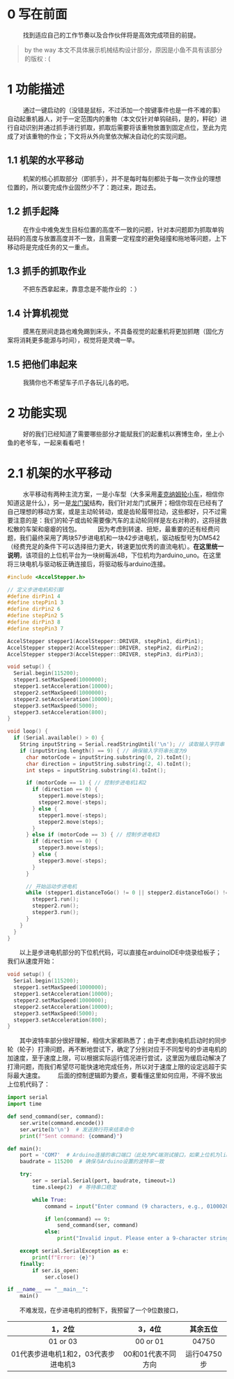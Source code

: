 # 0 写在前面
&nbsp;
&ensp;&ensp;&ensp;&ensp;找到适应自己的工作节奏以及合作伙伴将是高效完成项目的前提。
> by the way 本文不具体展示机械结构设计部分，原因是小鱼不具有该部分的版权 :  (
# 1 功能描述
&nbsp;
&ensp;&ensp;&ensp;&ensp;通过一键启动的（没错是鼠标，不过添加一个按键事件也是一件不难的事）自动起重机器人，对于一定范围内的重物（本文仅针对单钩砝码，是的，秤砣）进行自动识别并通过抓手进行抓取，抓取后需要将该重物放置到固定点位，至此为完成了对该重物的作业；下文将从外向里依次解决自动化的实现问题。
## 1.1 机架的水平移动
&nbsp;
&ensp;&ensp;&ensp;&ensp;机架的核心抓取部分（即抓手），并不是每时每刻都处于每一次作业的理想位置的，所以要完成作业固然少不了：跑过来，跑过去。
## 1.2 抓手起降
&nbsp;
&ensp;&ensp;&ensp;&ensp;在作业中难免发生目标位置的高度不一致的问题，针对本问题即为抓取单钩砝码的高度与放置高度并不一致，且需要一定程度的避免碰撞和拖地等问题，上下移动将是完成任务的又一重点。
## 1.3 抓手的抓取作业
&nbsp;
&ensp;&ensp;&ensp;&ensp;不把东西拿起来，靠意念是不能作业的 ：）
## 1.4 计算机视觉
&nbsp;
&ensp;&ensp;&ensp;&ensp;摸黑在房间走路也难免踢到床头，不具备视觉的起重机将更加抓瞎（固化方案将消耗更多能源与时间），视觉将是灵魂一举。
## 1.5 把他们串起来
&nbsp;
&ensp;&ensp;&ensp;&ensp;我猜你也不希望车子爪子各玩儿各的吧。
&nbsp;
# 2 功能实现
&nbsp;
&ensp;&ensp;&ensp;&ensp;好的我们已经知道了需要哪些部分才能赋我们的起重机以赛博生命，坐上小鱼的老爷车，一起来看看吧！
# 2.1 机架的水平移动
&nbsp;
&ensp;&ensp;&ensp;&ensp;水平移动有两种主流方案，一是小车型（大多采用[麦克纳姆轮小车](https://wiki-power.com/%E9%BA%A6%E8%BD%AE%E5%B0%8F%E8%BD%A6)，相信你知道这是什么），另一是[龙门架](https://baike.baidu.com/item/%E9%BE%99%E9%97%A8%E6%9E%B6/6163984)结构，我们针对龙门式展开；相信你现在已经有了自己理想的移动方案，或是主动轮转动，或是齿轮履带拉动，这些都好，只不过需要注意的是：我们的轮子或齿轮需要像汽车的主动轮同样是左右对称的，这将拯救松散的车架和瘪瘪的钱包。
&nbsp;
&ensp;&ensp;&ensp;&ensp;因为考虑到转速、扭矩，最重要的还有经费问题，我们最终采用了两块57步进电机和一块42步进电机，驱动板型号为DM542（经费充足的条件下可以选择扭力更大，转速更加优秀的直流电机）。**在这里统一说明**，该项目的上位机平台为一块树莓派4B，下位机均为arduino_uno。在这里将三块电机与驱动板正确连接后，将驱动板与arduino连接。
~~~C
#include <AccelStepper.h>

// 定义步进电机和引脚
#define dirPin1 4
#define stepPin1 3
#define dirPin2 6
#define stepPin2 5
#define dirPin3 8
#define stepPin3 7

AccelStepper stepper1(AccelStepper::DRIVER, stepPin1, dirPin1);
AccelStepper stepper2(AccelStepper::DRIVER, stepPin2, dirPin2);
AccelStepper stepper3(AccelStepper::DRIVER, stepPin3, dirPin3);

void setup() {
  Serial.begin(115200);
  stepper1.setMaxSpeed(1000000);
  stepper1.setAcceleration(10000);
  stepper2.setMaxSpeed(1000000);
  stepper2.setAcceleration(10000);
  stepper3.setMaxSpeed(5000);
  stepper3.setAcceleration(800);
}

void loop() {
  if (Serial.available() > 0) {
    String inputString = Serial.readStringUntil('\n'); // 读取输入字符串
    if (inputString.length() == 9) { // 确保输入字符串长度为9
      char motorCode = inputString.substring(0, 2).toInt();
      char direction = inputString.substring(2, 4).toInt();
      int steps = inputString.substring(4).toInt();

      if (motorCode == 1) { // 控制步进电机1和2
        if (direction == 0) {
          stepper1.move(steps);
          stepper2.move(-steps);
        } else {
          stepper1.move(-steps);
          stepper2.move(steps);
        }
      } else if (motorCode == 3) { // 控制步进电机3
        if (direction == 0) {
          stepper3.move(steps);
        } else {
          stepper3.move(-steps);
        }
      }

      // 开始运动步进电机
      while (stepper1.distanceToGo() != 0 || stepper2.distanceToGo() != 0 || stepper3.distanceToGo() != 0) {
        stepper1.run();
        stepper2.run();
        stepper3.run();
      }
    }
  }
}
~~~
&ensp;&ensp;&ensp;&ensp;以上是步进电机部分的下位机代码，可以直接在arduinoIDE中烧录给板子；我们从速度开始：
~~~C
void setup() {
  Serial.begin(115200);
  stepper1.setMaxSpeed(1000000);
  stepper1.setAcceleration(10000);
  stepper2.setMaxSpeed(1000000);
  stepper2.setAcceleration(10000);
  stepper3.setMaxSpeed(5000);
  stepper3.setAcceleration(800);
}
~~~
&ensp;&ensp;&ensp;&ensp;其中波特率部分很好理解，相信大家都熟悉了；由于考虑到电机启动时的同步轮（轮子）打滑问题，再不断地尝试下，确定了分别对应于不同型号的步进电机的加速度，至于速度上限，可以根据实际运行情况进行尝试，这里因为缓启动解决了打滑问题，而我们希望尽可能快速地完成任务，所以对于速度上限的设定远超于实际最大速度。
&ensp;&ensp;&ensp;&ensp;后面的控制逻辑即为要点，要看懂这里如何应用，不得不放出上位机代码了：
~~~python
import serial
import time

def send_command(ser, command):
    ser.write(command.encode())
    ser.write(b'\n')  # 发送换行符来结束命令
    print(f"Sent command: {command}")

def main():
    port = 'COM7'  # Arduino连接的串口端口（此处为PC端测试接口，如果上位机为linux系统，大多为ttyACM*）
    baudrate = 115200  # 确保与Arduino设置的波特率一致

    try:
        ser = serial.Serial(port, baudrate, timeout=1)
        time.sleep(2)  # 等待串口稳定

        while True:
            command = input("Enter command (9 characters, e.g., 010002000): ")

            if len(command) == 9:
                send_command(ser, command)
            else:
                print("Invalid input. Please enter a 9-character string.")

    except serial.SerialException as e:
        print(f"Error: {e}")
    finally:
        if ser.is_open:
            ser.close()

if __name__ == "__main__":
    main()
~~~
&ensp;&ensp;&ensp;&ensp;不难发现，在步进电机的控制下，我预留了一个9位数接口，

|1，2位|3，4位|其余五位|
|:--------------------------------------------:|:-----------------------:|:--------------------:|
|01 or 03|00 or 01|04750|
|01代表步进电机1和2，03代表步进电机3|00和01代表不同方向|运行04750步|
